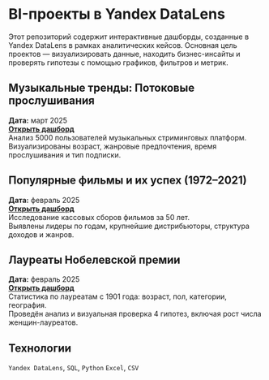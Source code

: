 # BI-проекты в Yandex DataLens

Этот репозиторий содержит интерактивные дашборды, созданные в Yandex DataLens в рамках аналитических кейсов. Основная цель проектов — визуализировать данные, находить бизнес-инсайты и проверять гипотезы с помощью графиков, фильтров и метрик.

## Музыкальные тренды: Потоковые прослушивания  
**Дата:** март 2025  
**[Открыть дашборд](https://datalens.yandex/ntjzhf0obybi9)**  
Анализ 5000 пользователей музыкальных стриминговых платформ.  
Визуализированы возраст, жанровые предпочтения, время прослушивания и тип подписки.

## Популярные фильмы и их успех (1972–2021)  
**Дата:** февраль 2025  
**[Открыть дашборд](https://datalens.yandex/wvgi42ehy03wi)**  
Исследование кассовых сборов фильмов за 50 лет.  
Выявлены лидеры по годам, крупнейшие дистрибьюторы, структура доходов и жанров.

## Лауреаты Нобелевской премии  
**Дата:** февраль 2025  
**[Открыть дашборд](https://datalens.yandex/327a5775xjb2p)**  
Статистика по лауреатам с 1901 года: возраст, пол, категории, география.  
Проведён анализ и визуальная проверка 4 гипотез, включая рост числа женщин-лауреатов.

## Технологии  
`Yandex DataLens`, `SQL`, `Python`  `Excel`, `CSV`




